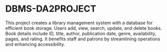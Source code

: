 # DBMS-DA2PROJECT
This project creates a library management system with a database for efficient book storage. Users add, view, search, update, and delete books. Book details include ID, title, author, publication date, genre, availability, pages, and rating. It benefits staff and patrons by streamlining operations and enhancing accessibility.
